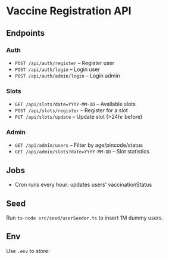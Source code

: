 # Vaccine Registration API

## Endpoints

### Auth
- `POST /api/auth/register` – Register user
- `POST /api/auth/login` – Login user
- `POST /api/auth/admin/login` – Login admin

### Slots
- `GET /api/slots?date=YYYY-MM-DD` – Available slots
- `POST /api/slots/register` – Register for a slot
- `PUT /api/slots/update` – Update slot (>24hr before)

### Admin
- `GET /api/admin/users` – Filter by age/pincode/status
- `GET /api/admin/slots?date=YYYY-MM-DD` – Slot statistics

## Jobs
- Cron runs every hour: updates users' vaccinationStatus

## Seed
Run `ts-node src/seed/userSeeder.ts` to insert 1M dummy users.

## Env
Use `.env` to store:
